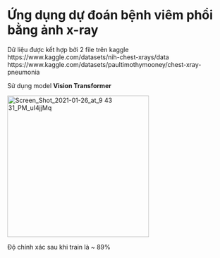 <div><h1>Ứng dụng dự đoán bệnh viêm phổi bằng ảnh x-ray</h1></div>
<div>Dữ liệu được kết hợp bởi 2 file trên kaggle</div>
https://www.kaggle.com/datasets/nih-chest-xrays/data <br/>
https://www.kaggle.com/datasets/paultimothymooney/chest-xray-pneumonia <br/>

Sử dụng model <b>Vision Transformer</b> <br/>

<img width="321" alt="Screen_Shot_2021-01-26_at_9 43 31_PM_uI4jjMq" src="https://github.com/user-attachments/assets/29aeb572-aae3-4c05-93df-39190cc07f73" />
<br/>

Độ chính xác sau khi train là ~ 89% <br/>
